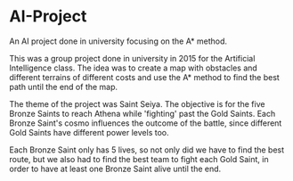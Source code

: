 # AI-Project
An AI project done in university focusing on the A* method.

This was a group project done in university in 2015 for the Artificial Intelligence class. The idea was to create a map with obstacles and different terrains of different costs and use the A* method to find the best path until the end of the map.

The theme of the project was Saint Seiya. The objective is for the five Bronze Saints to reach Athena while 'fighting' past the Gold Saints. Each Bronze Saint's cosmo influences the outcome of the battle, since different Gold Saints have different power levels too.

Each Bronze Saint only has 5 lives, so not only did we have to find the best route, but we also had to find the best team to fight each Gold Saint, in order to have at least one Bronze Saint alive until the end.
